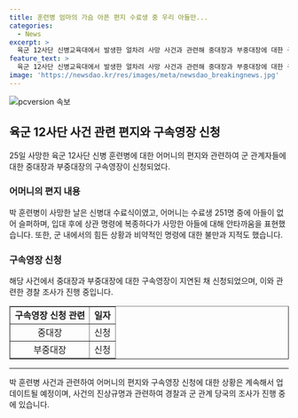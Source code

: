 ```yaml
---
title: 훈련병 엄마의 가슴 아픈 편지 수료생 중 우리 아들만...
categories:
  - News
excerpt: >
  육군 12사단 신병교육대에서 발생한 얼차려 사망 사건과 관련해 중대장과 부중대장에 대한 구속영장이 신청됐다. 사건 발생로부터 26일이 흘렀지만, 중대장 등에 대한 구속영장은 지난 13일의 피의자 조사 이후 닷새 만에 나왔다. 이에 앞서 박 훈련병 어머니의 편지가 공개되며 군 내부에서 논란이 일고 있는 가운데, 군인권센터는 박 훈련병 추모 시민분향소를 운영하고 있다. 이에 대한 시민들의 관심이 증폭되고 있다. (150자)
feature_text: >
  육군 12사단 신병교육대에서 발생한 얼차려 사망 사건과 관련해 중대장과 부중대장에 대한 구속영장이 신청됐다. 사건 발생로부터 26일이 흘렀지만, 중대장 등에 대한 구속영장은 지난 13일의 피의자 조사 이후 닷새 만에 나왔다. 이에 앞서 박 훈련병 어머니의 편지가 공개되며 군 내부에서 논란이 일고 있는 가운데, 군인권센터는 박 훈련병 추모 시민분향소를 운영하고 있다. 이에 대한 시민들의 관심이 증폭되고 있다. (150자)
image: 'https://newsdao.kr/res/images/meta/newsdao_breakingnews.jpg'
---
```


<p><img src="https://newsdao.kr/res/images/meta/newsdao_breakingnews.jpg" alt="pcversion 속보" /></p>

<h2 data-ke-size="size26">육군 12사단 사건 관련 편지와 구속영장 신청</h2>

<p data-ke-size="size16">25일 사망한 육군 12사단 신병 훈련병에 대한 어머니의 편지와 관련하여 군 관계자들에 대한 중대장과 부중대장의 구속영장이 신청되었다.</p>

<h3>어머니의 편지 내용</h3>

<p data-ke-size="size16">박 훈련병이 사망한 날은 신병대 수료식이였고, 어머니는 수료생 251명 중에 아들이 없어 슬퍼하며, 입대 후에 상관 명령에 복종하다가 사망한 아들에 대해 안타까움을 표현했습니다. 또한, 군 내에서의 힘든 상황과 비약적인 명령에 대한 불만과 지적도 했습니다.</p>

<h3>구속영장 신청</h3>

<p data-ke-size="size16">해당 사건에서 중대장과 부중대장에 대한 구속영장이 지연된 채 신청되었으며, 이와 관련한 경찰 조사가 진행 중입니다.</p>

<table border="1" style="width: 100%;">
<tbody>
<tr>
<td style="text-align: center; height: 17px;"><b>구속영장 신청 관련</b></td>
<td style="text-align: center; height: 17px;"><b>일자</b></td>
</tr>
<tr>
<td style="text-align: center; height: 17px;">중대장</td>
<td style="text-align: center; height: 17px;">신청</td>
</tr>
<tr>
<td style="text-align: center; height: 17px;">부중대장</td>
<td style="text-align: center; height: 17px;">신청</td>
</tr>
</tbody>
</table>

<hr>

<p data-ke-size="size16">박 훈련병 사건과 관련하여 어머니의 편지와 구속영장 신청에 대한 상황은 계속해서 업데이트될 예정이며, 사건의 진상규명과 관련하여 경찰과 군 관계 당국의 조사가 진행 중에 있습니다.</p>

